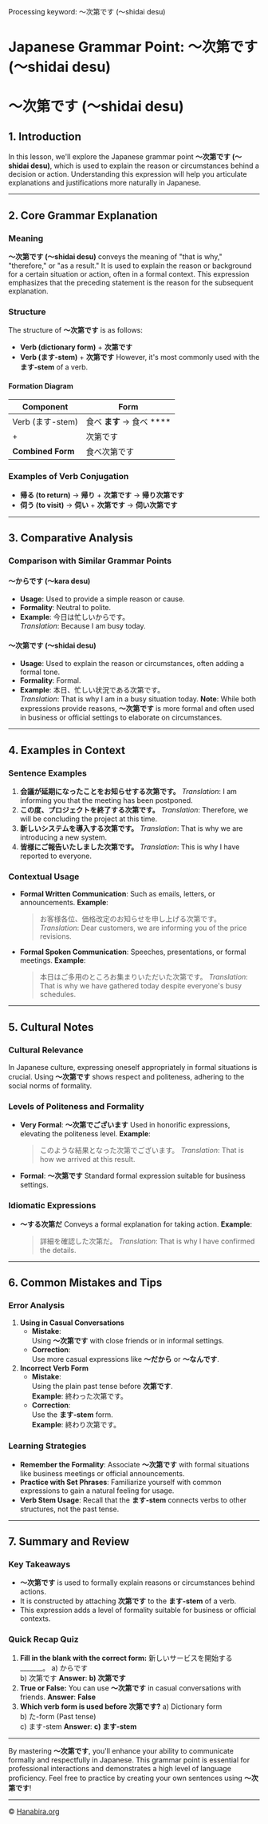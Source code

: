 Processing keyword: ～次第です (〜shidai desu)
# Japanese Grammar Point: ～次第です (〜shidai desu)
# ～次第です (〜shidai desu)
## 1. Introduction
In this lesson, we'll explore the Japanese grammar point **～次第です (〜shidai desu)**, which is used to explain the reason or circumstances behind a decision or action. Understanding this expression will help you articulate explanations and justifications more naturally in Japanese.

---
## 2. Core Grammar Explanation
### Meaning
**～次第です (〜shidai desu)** conveys the meaning of "that is why," "therefore," or "as a result." It is used to explain the reason or background for a certain situation or action, often in a formal context. This expression emphasizes that the preceding statement is the reason for the subsequent explanation.
### Structure
The structure of **～次第です** is as follows:
- **Verb (dictionary form)** + **次第です**
- **Verb (ます-stem)** + **次第です**
However, it's most commonly used with the **ます-stem** of a verb.
#### Formation Diagram
| Component          | Form             |
|--------------------|------------------|
| Verb (ます-stem)    | 食べ **ます** → 食べ **** |
| +                  | 次第です          |
| **Combined Form**  | 食べ次第です      |
### Examples of Verb Conjugation
- **帰る (to return)** → **帰り** + **次第です** → **帰り次第です**
- **伺う (to visit)** → **伺い** + **次第です** → **伺い次第です**
---
## 3. Comparative Analysis
### Comparison with Similar Grammar Points
#### ～からです (〜kara desu)
- **Usage**: Used to provide a simple reason or cause.
- **Formality**: Neutral to polite.
- **Example**: 今日は忙しいからです。  
  *Translation*: Because I am busy today.
#### ～次第です (〜shidai desu)
- **Usage**: Used to explain the reason or circumstances, often adding a formal tone.
- **Formality**: Formal.
- **Example**: 本日、忙しい状況である次第です。  
  *Translation*: That is why I am in a busy situation today.
**Note**: While both expressions provide reasons, **～次第です** is more formal and often used in business or official settings to elaborate on circumstances.
---
## 4. Examples in Context
### Sentence Examples
1. **会議が延期になったことをお知らせする次第です。**
   *Translation*: I am informing you that the meeting has been postponed.
2. **この度、プロジェクトを終了する次第です。**
   *Translation*: Therefore, we will be concluding the project at this time.
3. **新しいシステムを導入する次第です。**
   *Translation*: That is why we are introducing a new system.
4. **皆様にご報告いたしました次第です。**
   *Translation*: This is why I have reported to everyone.
### Contextual Usage
- **Formal Written Communication**: Such as emails, letters, or announcements.
  **Example**: 
  > お客様各位、価格改定のお知らせを申し上げる次第です。
  *Translation*: 
  > Dear customers, we are informing you of the price revisions.
- **Formal Spoken Communication**: Speeches, presentations, or formal meetings.
  **Example**: 
  > 本日はご多用のところお集まりいただいた次第です。
  *Translation*: 
  > That is why we have gathered today despite everyone's busy schedules.
---
## 5. Cultural Notes
### Cultural Relevance
In Japanese culture, expressing oneself appropriately in formal situations is crucial. Using **～次第です** shows respect and politeness, adhering to the social norms of formality.
### Levels of Politeness and Formality
- **Very Formal**: **～次第でございます**
  Used in honorific expressions, elevating the politeness level.
  **Example**: 
  > このような結果となった次第でございます。
  *Translation*: 
  > That is how we arrived at this result.
- **Formal**: **～次第です**
  Standard formal expression suitable for business settings.
### Idiomatic Expressions
- **～する次第だ**
  Conveys a formal explanation for taking action.
  **Example**: 
  > 詳細を確認した次第だ。
  *Translation*: 
  > That is why I have confirmed the details.
---
## 6. Common Mistakes and Tips
### Error Analysis
1. **Using in Casual Conversations**
   - **Mistake**:  
     Using **～次第です** with close friends or in informal settings.
   - **Correction**:  
     Use more casual expressions like **～だから** or **～なんです**.
2. **Incorrect Verb Form**
   - **Mistake**:  
     Using the plain past tense before **次第です**.  
     **Example**: 終わった次第です。
   - **Correction**:  
     Use the **ます-stem** form.  
     **Example**: 終わり次第です。
### Learning Strategies
- **Remember the Formality**: Associate **～次第です** with formal situations like business meetings or official announcements.
- **Practice with Set Phrases**: Familiarize yourself with common expressions to gain a natural feeling for usage.
- **Verb Stem Usage**: Recall that the **ます-stem** connects verbs to other structures, not the past tense.
---
## 7. Summary and Review
### Key Takeaways
- **～次第です** is used to formally explain reasons or circumstances behind actions.
- It is constructed by attaching **次第です** to the **ます-stem** of a verb.
- This expression adds a level of formality suitable for business or official contexts.
### Quick Recap Quiz
1. **Fill in the blank with the correct form:**
   新しいサービスを開始する_______。
   a) からです  
   b) 次第です
   **Answer**: **b) 次第です**
2. **True or False:**
   You can use **～次第です** in casual conversations with friends.
   **Answer**: **False**
3. **Which verb form is used before **次第です**?**
   a) Dictionary form  
   b) た-form (Past tense)  
   c) ます-stem
   **Answer**: **c) ます-stem**
---
By mastering **～次第です**, you'll enhance your ability to communicate formally and respectfully in Japanese. This grammar point is essential for professional interactions and demonstrates a high level of language proficiency.
Feel free to practice by creating your own sentences using **～次第です**!


---

© [Hanabira.org](https://hanabira.org)

